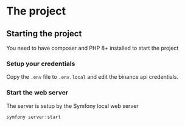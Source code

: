 # The project
## Starting the project
You need to have composer and PHP 8+ installed to start the project

### Setup your credentials
Copy the `.env` file to `.env.local` and edit the binance api credentials.

### Start the web server
The server is setup by the Symfony local web server

```bash
symfony server:start
```
